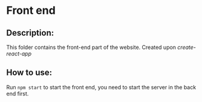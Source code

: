 # Front end
## Description:
This folder contains the front-end part of the website. Created upon <em>create-react-app</em>
## How to use:
Run `npm start` to start the front end, you need to start the server in the back end first.
